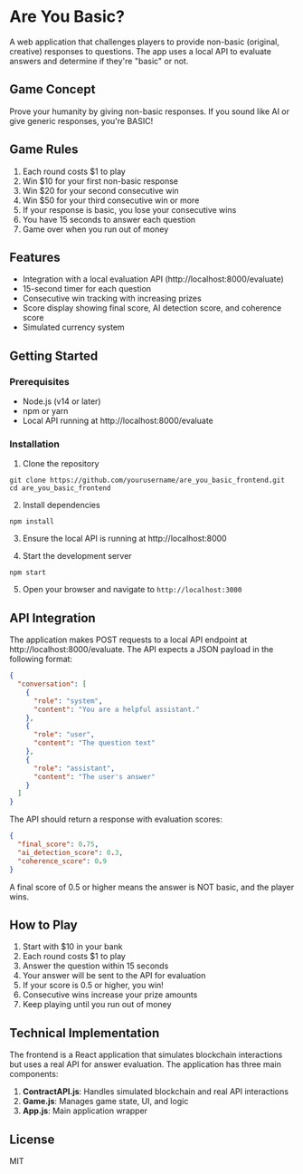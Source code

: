 # Are You Basic?

A web application that challenges players to provide non-basic (original, creative) responses to questions. The app uses a local API to evaluate answers and determine if they're "basic" or not.

## Game Concept

Prove your humanity by giving non-basic responses. If you sound like AI or give generic responses, you're BASIC!

## Game Rules

1. Each round costs $1 to play
2. Win $10 for your first non-basic response
3. Win $20 for your second consecutive win
4. Win $50 for your third consecutive win or more
5. If your response is basic, you lose your consecutive wins
6. You have 15 seconds to answer each question
7. Game over when you run out of money

## Features

- Integration with a local evaluation API (http://localhost:8000/evaluate)
- 15-second timer for each question
- Consecutive win tracking with increasing prizes
- Score display showing final score, AI detection score, and coherence score
- Simulated currency system

## Getting Started

### Prerequisites

- Node.js (v14 or later)
- npm or yarn
- Local API running at http://localhost:8000/evaluate

### Installation

1. Clone the repository
```
git clone https://github.com/yourusername/are_you_basic_frontend.git
cd are_you_basic_frontend
```

2. Install dependencies
```
npm install
```

3. Ensure the local API is running at http://localhost:8000

4. Start the development server
```
npm start
```

5. Open your browser and navigate to `http://localhost:3000`

## API Integration

The application makes POST requests to a local API endpoint at http://localhost:8000/evaluate. The API expects a JSON payload in the following format:

```json
{
  "conversation": [
    {
      "role": "system",
      "content": "You are a helpful assistant."
    },
    {
      "role": "user",
      "content": "The question text"
    },
    {
      "role": "assistant",
      "content": "The user's answer"
    }
  ]
}
```

The API should return a response with evaluation scores:
```json
{
  "final_score": 0.75,
  "ai_detection_score": 0.3,
  "coherence_score": 0.9
}
```

A final score of 0.5 or higher means the answer is NOT basic, and the player wins.

## How to Play

1. Start with $10 in your bank
2. Each round costs $1 to play
3. Answer the question within 15 seconds
4. Your answer will be sent to the API for evaluation
5. If your score is 0.5 or higher, you win!
6. Consecutive wins increase your prize amounts
7. Keep playing until you run out of money

## Technical Implementation

The frontend is a React application that simulates blockchain interactions but uses a real API for answer evaluation. The application has three main components:

1. **ContractAPI.js**: Handles simulated blockchain and real API interactions
2. **Game.js**: Manages game state, UI, and logic
3. **App.js**: Main application wrapper

## License

MIT 